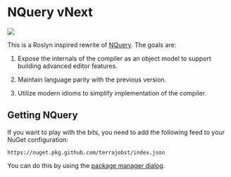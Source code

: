 # NQuery vNext

![](https://github.com/terrajobst/nquery-vnext/workflows/CI/badge.svg?event=push&branch=master)

This is a Roslyn inspired rewrite of [NQuery][nquery]. The goals are:

1. Expose the internals of the compiler as an object model to support building
   advanced editor features.

2. Maintain language parity with the previous version.

3. Utilize modern idioms to simplify implementation of the compiler.

[nquery]: https://www.github.com/terrajobst/nquery

## Getting NQuery

If you want to play with the bits, you need to add the following feed to your
NuGet configuration:

```
https://nuget.pkg.github.com/terrajobst/index.json
```

You can do this by using the [package manager dialog](http://docs.nuget.org/consume/package-manager-dialog#package-sources).
